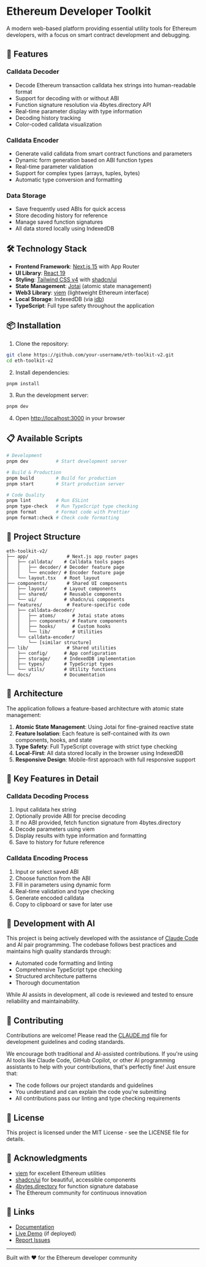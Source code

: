 # Ethereum Developer Toolkit

A modern web-based platform providing essential utility tools for Ethereum developers, with a focus on smart contract development and debugging.

## 🚀 Features

### Calldata Decoder

- Decode Ethereum transaction calldata hex strings into human-readable format
- Support for decoding with or without ABI
- Function signature resolution via 4bytes.directory API
- Real-time parameter display with type information
- Decoding history tracking
- Color-coded calldata visualization

### Calldata Encoder

- Generate valid calldata from smart contract functions and parameters
- Dynamic form generation based on ABI function types
- Real-time parameter validation
- Support for complex types (arrays, tuples, bytes)
- Automatic type conversion and formatting

### Data Storage

- Save frequently used ABIs for quick access
- Store decoding history for reference
- Manage saved function signatures
- All data stored locally using IndexedDB

## 🛠️ Technology Stack

- **Frontend Framework**: [Next.js 15](https://nextjs.org/) with App Router
- **UI Library**: [React 19](https://react.dev/)
- **Styling**: [Tailwind CSS v4](https://tailwindcss.com/) with [shadcn/ui](https://ui.shadcn.com/)
- **State Management**: [Jotai](https://jotai.org/) (atomic state management)
- **Web3 Library**: [viem](https://viem.sh/) (lightweight Ethereum interface)
- **Local Storage**: IndexedDB (via [idb](https://github.com/jakearchibald/idb))
- **TypeScript**: Full type safety throughout the application

## 📦 Installation

1. Clone the repository:

```bash
git clone https://github.com/your-username/eth-toolkit-v2.git
cd eth-toolkit-v2
```

2. Install dependencies:

```bash
pnpm install
```

3. Run the development server:

```bash
pnpm dev
```

4. Open [http://localhost:3000](http://localhost:3000) in your browser

## 📋 Available Scripts

```bash
# Development
pnpm dev          # Start development server

# Build & Production
pnpm build        # Build for production
pnpm start        # Start production server

# Code Quality
pnpm lint         # Run ESLint
pnpm type-check   # Run TypeScript type checking
pnpm format       # Format code with Prettier
pnpm format:check # Check code formatting
```

## 📁 Project Structure

```
eth-toolkit-v2/
├── app/              # Next.js app router pages
│   ├── calldata/    # Calldata tools pages
│   │   ├── decoder/ # Decoder feature page
│   │   └── encoder/ # Encoder feature page
│   └── layout.tsx   # Root layout
├── components/       # Shared UI components
│   ├── layout/      # Layout components
│   ├── shared/      # Reusable components
│   └── ui/          # shadcn/ui components
├── features/         # Feature-specific code
│   ├── calldata-decoder/
│   │   ├── atoms/      # Jotai state atoms
│   │   ├── components/ # Feature components
│   │   ├── hooks/      # Custom hooks
│   │   └── lib/        # Utilities
│   └── calldata-encoder/
│       └── [similar structure]
├── lib/              # Shared utilities
│   ├── config/      # App configuration
│   ├── storage/     # IndexedDB implementation
│   ├── types/       # TypeScript types
│   └── utils/       # Utility functions
└── docs/            # Documentation
```

## 🔧 Architecture

The application follows a feature-based architecture with atomic state management:

1. **Atomic State Management**: Using Jotai for fine-grained reactive state
2. **Feature Isolation**: Each feature is self-contained with its own components, hooks, and state
3. **Type Safety**: Full TypeScript coverage with strict type checking
4. **Local-First**: All data stored locally in the browser using IndexedDB
5. **Responsive Design**: Mobile-first approach with full responsive support

## 🎯 Key Features in Detail

### Calldata Decoding Process

1. Input calldata hex string
2. Optionally provide ABI for precise decoding
3. If no ABI provided, fetch function signature from 4bytes.directory
4. Decode parameters using viem
5. Display results with type information and formatting
6. Save to history for future reference

### Calldata Encoding Process

1. Input or select saved ABI
2. Choose function from the ABI
3. Fill in parameters using dynamic form
4. Real-time validation and type checking
5. Generate encoded calldata
6. Copy to clipboard or save for later use

## 🤖 Development with AI

This project is being actively developed with the assistance of [Claude Code](https://claude.ai/code) and AI pair programming. The codebase follows best practices and maintains high quality standards through:

- Automated code formatting and linting
- Comprehensive TypeScript type checking
- Structured architecture patterns
- Thorough documentation

While AI assists in development, all code is reviewed and tested to ensure reliability and maintainability.

## 🤝 Contributing

Contributions are welcome! Please read the [CLAUDE.md](./CLAUDE.md) file for development guidelines and coding standards.

We encourage both traditional and AI-assisted contributions. If you're using AI tools like Claude Code, GitHub Copilot, or other AI programming assistants to help with your contributions, that's perfectly fine! Just ensure that:

- The code follows our project standards and guidelines
- You understand and can explain the code you're submitting
- All contributions pass our linting and type checking requirements

## 📄 License

This project is licensed under the MIT License - see the LICENSE file for details.

## 🙏 Acknowledgments

- [viem](https://viem.sh/) for excellent Ethereum utilities
- [shadcn/ui](https://ui.shadcn.com/) for beautiful, accessible components
- [4bytes.directory](https://www.4byte.directory/) for function signature database
- The Ethereum community for continuous innovation

## 🔗 Links

- [Documentation](./docs/)
- [Live Demo](https://your-demo-url.vercel.app) (if deployed)
- [Report Issues](https://github.com/your-username/eth-toolkit-v2/issues)

---

Built with ❤️ for the Ethereum developer community
